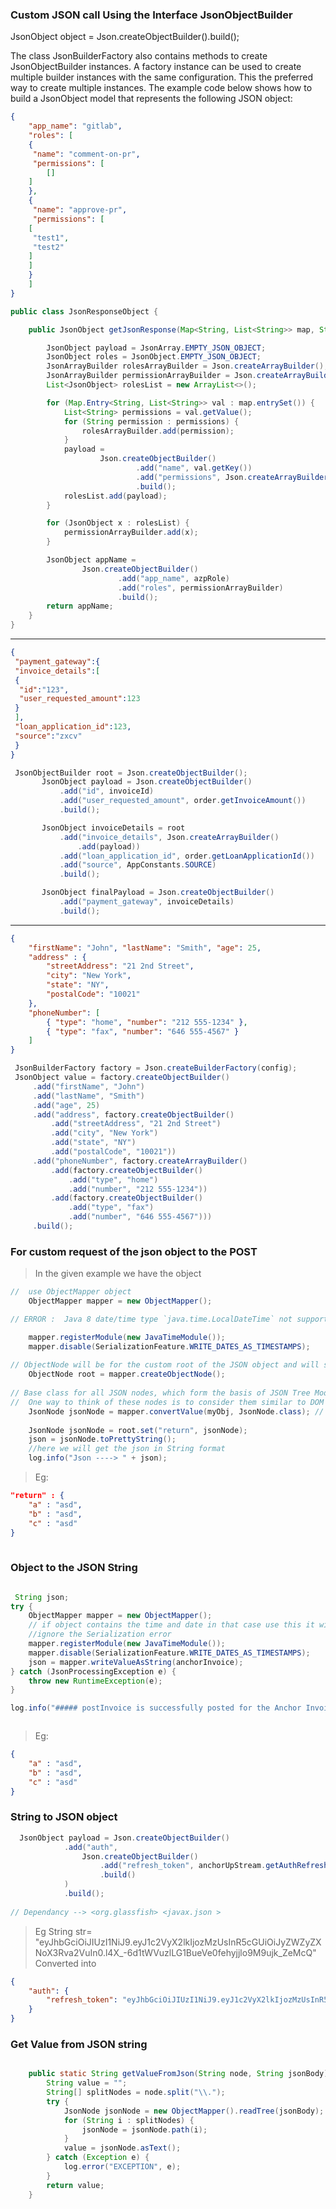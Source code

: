 ### Custom JSON call Using the Interface JsonObjectBuilder

JsonObject object = Json.createObjectBuilder().build();
 
 
The class JsonBuilderFactory also contains methods to create JsonObjectBuilder instances. A factory instance can be used to create multiple builder instances with the same configuration. This the preferred way to create multiple instances. The example code below shows how to build a JsonObject model that represents the following JSON object:

``` JSON
{
    "app_name": "gitlab",
    "roles": [
    {
     "name": "comment-on-pr",
     "permissions": [
        []
    ]
    },
    {
     "name": "approve-pr",
     "permissions": [
    [
     "test1",
     "test2"
    ]
    ]
    }
    ]
}
```
``` JAVA 
public class JsonResponseObject {

    public JsonObject getJsonResponse(Map<String, List<String>> map, String azpRole) {

        JsonObject payload = JsonArray.EMPTY_JSON_OBJECT;
        JsonObject roles = JsonObject.EMPTY_JSON_OBJECT;
        JsonArrayBuilder rolesArrayBuilder = Json.createArrayBuilder();
        JsonArrayBuilder permissionArrayBuilder = Json.createArrayBuilder();
        List<JsonObject> rolesList = new ArrayList<>();

        for (Map.Entry<String, List<String>> val : map.entrySet()) {
            List<String> permissions = val.getValue();
            for (String permission : permissions) {
                rolesArrayBuilder.add(permission);
            }
            payload =
                    Json.createObjectBuilder()
                            .add("name", val.getKey())
                            .add("permissions", Json.createArrayBuilder().add(rolesArrayBuilder))
                            .build();
            rolesList.add(payload);
        }

        for (JsonObject x : rolesList) {
            permissionArrayBuilder.add(x);
        }

        JsonObject appName =
                Json.createObjectBuilder()
                        .add("app_name", azpRole)
                        .add("roles", permissionArrayBuilder)
                        .build();
        return appName;
    }
}
```
_____________________________________________________________________________________________

 ``` JSON
 {
  "payment_gateway":{
  "invoice_details":[
  {
   "id":"123",
   "user_requested_amount":123
  }
  ],
  "loan_application_id":123,
  "source":"zxcv"
  }
}
```
 ``` JAVA
  JsonObjectBuilder root = Json.createObjectBuilder();
        JsonObject payload = Json.createObjectBuilder()
            .add("id", invoiceId)
            .add("user_requested_amount", order.getInvoiceAmount())
            .build();

        JsonObject invoiceDetails = root
            .add("invoice_details", Json.createArrayBuilder()
                .add(payload))
            .add("loan_application_id", order.getLoanApplicationId())
            .add("source", AppConstants.SOURCE)
            .build();

        JsonObject finalPayload = Json.createObjectBuilder()
            .add("payment_gateway", invoiceDetails)
            .build();

```
_____________________________________________________________________________________

 ``` JSON
{
     "firstName": "John", "lastName": "Smith", "age": 25,
     "address" : {
         "streetAddress": "21 2nd Street",
         "city": "New York",
         "state": "NY",
         "postalCode": "10021"
     },
     "phoneNumber": [
         { "type": "home", "number": "212 555-1234" },
         { "type": "fax", "number": "646 555-4567" }
     ]
 }
```
``` JAVA
 JsonBuilderFactory factory = Json.createBuilderFactory(config);
 JsonObject value = factory.createObjectBuilder()
     .add("firstName", "John")
     .add("lastName", "Smith")
     .add("age", 25)
     .add("address", factory.createObjectBuilder()
         .add("streetAddress", "21 2nd Street")
         .add("city", "New York")
         .add("state", "NY")
         .add("postalCode", "10021"))
     .add("phoneNumber", factory.createArrayBuilder()
         .add(factory.createObjectBuilder()
             .add("type", "home")
             .add("number", "212 555-1234"))
         .add(factory.createObjectBuilder()
             .add("type", "fax")
             .add("number", "646 555-4567")))
     .build();
```



### For custom request of the json object to the POST 
> In the given example we have the object

``` JAVA
//  use ObjectMapper object
    ObjectMapper mapper = new ObjectMapper();

// ERROR :  Java 8 date/time type `java.time.LocalDateTime` not supported by default: add Module \"com.fasterxml.jackson.datatype:jackson-datatype-jsr310\" to enable handling (through reference chain: com.mintifi.entities.AnchorReturn[\"due_date\"])",

    mapper.registerModule(new JavaTimeModule());
    mapper.disable(SerializationFeature.WRITE_DATES_AS_TIMESTAMPS);
    
// ObjectNode will be for the custom root of the JSON object and will send the custom json to the post requst 
    ObjectNode root = mapper.createObjectNode();
    
// Base class for all JSON nodes, which form the basis of JSON Tree Model that Jackson implements.
//  One way to think of these nodes is to consider them similar to DOM nodes in XML DOM trees.
    JsonNode jsonNode = mapper.convertValue(myObj, JsonNode.class); // 
    
    JsonNode jsonNode = root.set("return", jsonNode);
    json = jsonNode.toPrettyString();
    //here we will get the json in String format
    log.info("Json ----> " + json);

```
> Eg:

``` JSON
"return" : {
    "a" : "asd",
    "b" : "asd",
    "c" : "asd"
}
  
```

### Object to the JSON String 

``` JAVA 

 String json;
try {
    ObjectMapper mapper = new ObjectMapper();
    // if object contains the time and date in that case use this it will 
    //ignore the Serialization error 
    mapper.registerModule(new JavaTimeModule());
    mapper.disable(SerializationFeature.WRITE_DATES_AS_TIMESTAMPS);
    json = mapper.writeValueAsString(anchorInvoice);
} catch (JsonProcessingException e) {
    throw new RuntimeException(e);
}

log.info("##### postInvoice is successfully posted for the Anchor Invoice JSON: {}", json);



```
> Eg:
``` JSON
{
    "a" : "asd",
    "b" : "asd",
    "c" : "asd"
}
```

### String to JSON object

``` JAVA 
  JsonObject payload = Json.createObjectBuilder()
            .add("auth",
                Json.createObjectBuilder()
                    .add("refresh_token", anchorUpStream.getAuthRefreshToken())
                    .build()
            )
            .build();
            
// Dependancy --> <org.glassfish> <javax.json >
```
> Eg
> String str= "eyJhbGciOiJIUzI1NiJ9.eyJ1c2VyX2lkIjozMzUsInR5cGUiOiJyZWZyZXNoX3Rva2VuIn0.l4X_-6d1tWVuzlLG1BueVe0fehyjjlo9M9ujk_ZeMcQ"
> Converted into 
``` JSON
{
    "auth": {
        "refresh_token": "eyJhbGciOiJIUzI1NiJ9.eyJ1c2VyX2lkIjozMzUsInR5cGUiOiJyZWZyZXNoX3Rva2VuIn0.l4X_-6d1tWVuzlLG1BueVe0fehyjjlo9M9ujk_ZeMcQ"
    }
}
```
### Get Value from JSON string 

``` JAVA

    public static String getValueFromJson(String node, String jsonBody) {
        String value = "";
        String[] splitNodes = node.split("\\.");
        try {
            JsonNode jsonNode = new ObjectMapper().readTree(jsonBody);
            for (String i : splitNodes) {
                jsonNode = jsonNode.path(i);
            }
            value = jsonNode.asText();
        } catch (Exception e) {
            log.error("EXCEPTION", e);
        }
        return value;
    }
```
